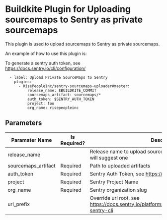 # Buildkite Plugin for Uploading sourcemaps to Sentry as private sourcemaps

This plugin is used to upload sourcemaps to Sentry as private sourcemaps.

An example of how to use this plugin is:

To generate a sentry auth token, see https://docs.sentry.io/cli/configuration/

```
  - label: Upload Private SourceMaps to Sentry
    plugins:
      - RisePeopleInc/sentry-sourcemaps-uploader#master:
          release_name: $BUILDKITE_COMMIT
          sourcemaps_artifact: sourcemaps/*
          auth_token: $SENTRY_AUTH_TOKEN
          project: foo
          org_name: risepeopleinc
```

## Parameters

| Paramater Name      | Is Required? | Description |
| ------------------- | ------------ | ----------- |
| release_name        |              | Release name to upload sourcemaps to. If not provided sentry will suggest one |
| sourcemaps_artifact | Required     | Path to uploaded artifacts |
| auth_token          | Required     | Sentry Auth Token, see https://docs.sentry.io/cli/configuration/ |
| project             | Required     | Sentry Project Name |
| org_name            | Required     | Sentry organization slug |
| url_prefix          |              | Override url root, see https://docs.sentry.io/platforms/javascript/sourcemaps/#using-sentry-cli |

